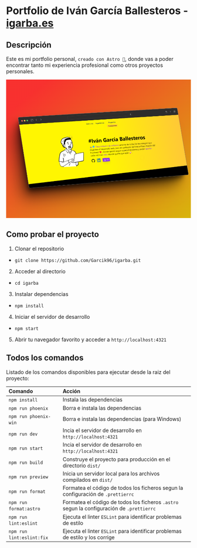 # Portfolio de Iván García Ballesteros - [igarba.es](igarba.es)

## Descripción

Este es mi portfolio personal, `creado con Astro 🚀`, donde vas a poder encontrar tanto mi experiencia profesional como otros proyectos personales.

[![Mockup igarba.es](/public/mockups/igarba-mockup.png)](igarba.es)

## Como probar el proyecto

1. Clonar el repositorio

- ```
  git clone https://github.com/Garcik96/igarba.git
  ```

2. Acceder al directorio

- ```
  cd igarba
  ```

3. Instalar dependencias

- ```
  npm install
  ```

4. Iniciar el servidor de desarrollo

- ```
  npm start
  ```

5. Abrir tu navegador favorito y acceder a `http://localhost:4321`

## Todos los comandos

Listado de los comandos disponibles para ejecutar desde la raiz del proyecto:

| Comando                   | Acción                                                                                    |
| :------------------------ | :---------------------------------------------------------------------------------------- |
| `npm install`             | Instala las dependencias                                                                  |
| `npm run phoenix`         | Borra e instala las dependencias                                                          |
| `npm run phoenix-win`     | Borra e instala las dependencias (para Windows)                                           |
| `npm run dev`             | Incia el servidor de desarrollo en `http://localhost:4321`                                |
| `npm run start`           | Incia el servidor de desarrollo en `http://localhost:4321`                                |
| `npm run build`           | Construye el proyecto para producción en el directorio `dist/`                            |
| `npm run preview`         | Inicia un servidor local para los archivos compilados en `dist/`                          |
| `npm run format`          | Formatea el código de todos los ficheros segun la configuración de `.prettierrc`          |
| `npm run format:astro`    | Formatea el código de todos los ficheros `.astro` segun la configuración de `.prettierrc` |
| `npm run lint:eslint`     | Ejecuta el linter `ESLint` para identificar problemas de estilo                           |
| `npm run lint:eslint:fix` | Ejecuta el linter `ESLint` para identificar problemas de estilo y los corrige             |
